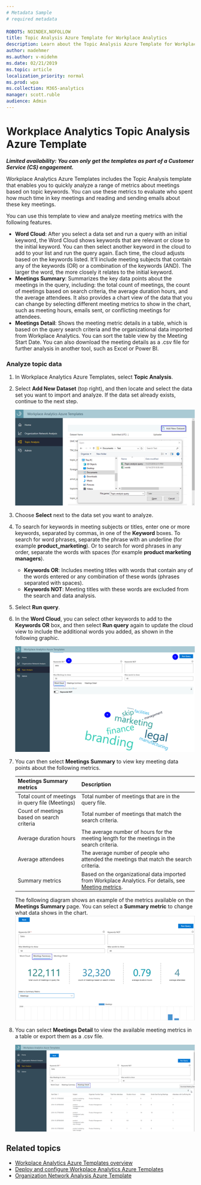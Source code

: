 ```yaml
---
# Metadata Sample
# required metadata

ROBOTS: NOINDEX,NOFOLLOW
title: Topic Analysis Azure Template for Workplace Analytics 
description: Learn about the Topic Analysis Azure Template for Workplace Analytics and how to use it for advanced data analysis
author: madehmer
ms.author: v-midehm
ms.date: 02/21/2019
ms.topic: article
localization_priority: normal 
ms.prod: wpa
ms.collection: M365-analytics
manager: scott.ruble
audience: Admin
---
```

# Workplace Analytics Topic Analysis Azure Template

_**Limited availability: You can only get the templates as part of a Customer Service (CS) engagement.**_

Workplace Analytics Azure Templates includes the Topic Analysis template that enables you to quickly analyze a range of metrics about meetings based on topic keywords. You can use these metrics to evaluate who spent how much time in key meetings and reading and sending emails about these key meetings.  

You can use this template to view and analyze meeting metrics with the following features.

* **Word Cloud**: After you select a data set and run a query with an initial keyword, the Word Cloud shows keywords that are relevant or close to the initial keyword. You can then select another keyword in the cloud to add to your list and run the query again. Each time, the cloud adjusts based on the keywords listed. It’ll include meeting subjects that contain any of the keywords (OR) or a combination of the keywords (AND). The larger the word, the more closely it relates to the initial keyword.
* **Meetings Summary**: Summarizes the key data points about the meetings in the query, including: the total count of meetings, the count of meetings based on search criteria, the average duration hours, and the average attendees. It also provides a chart view of the data that you can change by selecting different meeting metrics to show in the chart, such as meeting hours, emails sent, or conflicting meetings for attendees.
* **Meetings Detail**: Shows the meeting metric details in a table, which is based on the query search criteria and the organizational data imported from Workplace Analytics. You can sort the table view by the Meeting Start Date. You can also download the meeting details as a .csv file for further analysis in another tool, such as Excel or Power BI.

### Analyze topic data

1. In Workplace Analytics Azure Templates, select **Topic Analysis**.
2. Select **Add New Dataset** (top right), and then locate and select the data set you want to import and analyze. If the data set already exists, continue to the next step.

   ![New Topic Analysis data set](./images/topa-new-dataset.png)

3. Choose **Select** next to the data set you want to analyze.
4. To search for keywords in meeting subjects or titles, enter one or more keywords, separated by commas, in one of the **Keyword** boxes. To search for word phrases, separate the phrase with an underline (for example **product_marketing**). Or to search for word phrases in any order, separate the words with spaces (for example **product marketing managers**).

   * **Keywords OR**: Includes meeting titles with words that contain any of the words entered or any combination of these words (phrases separated with spaces).
   * **Keywords NOT**: Meeting titles with these words are excluded from the search and data analysis.
5. Select **Run query**.
6. In the **Word Cloud**, you can select other keywords to add to the **Keywords OR** box, and then select **Run query** again to update the cloud view to include the additional words you added, as shown in the following graphic.

   ![Topic Analysis Word Cloud](./images/topa-word-cloud.png)

7. You can then select **Meetings Summary** to view key meeting data points about the following metrics.

   Meetings Summary metrics |Description
   ------------------------|------------
   Total count of meetings in query file (Meetings) | Total number of meetings that are in the query file.
   Count of meetings based on search criteria | Total number of meetings that match the search criteria.
   Average duration hours | The average number of hours for the meeting length for the meetings in the search criteria.
   Average attendees | The average number of people who attended the meetings that match the search criteria.
   Summary metrics | Based on the organizational data imported from Workplace Analytics. For details, see [Meeting metrics](../use/metric-definitions.md#meeting-metrics).

   The following diagram shows an example of the metrics available on the **Meetings Summary** page. You can select a **Summary metric** to change what data shows in the chart.
   ![Topic Analysis Meeting Summary page](./images/topa-meetings-summary.png)

8. You can select **Meetings Detail** to view the available meeting metrics in a table or export them as a .csv file.

   ![Topic Analysis Meeting Details page](./images/topa-meetings-detail.png)

## Related topics

* [Workplace Analytics Azure Templates overview](./overview.md)
* [Deploy and configure Workplace Analytics Azure Templates](./deploy-configure.md)
* [Organization Network Analysis Azure Template](./organization-network-analysis.md)
